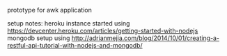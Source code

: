 prototype for awk application

setup notes:
    heroku instance started using https://devcenter.heroku.com/articles/getting-started-with-nodejs
    mongodb setup using http://adrianmejia.com/blog/2014/10/01/creating-a-restful-api-tutorial-with-nodejs-and-mongodb/
